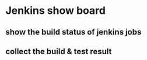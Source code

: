 # Jenkins show board

## show the build status of jenkins jobs 
## collect the build & test result 
